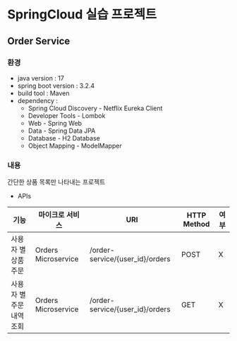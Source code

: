# SpringCloud 실습 프로젝트

## Order Service

### 환경

- java version : 17
- spring boot version : 3.2.4
- build tool : Maven
- dependency :
  - Spring Cloud Discovery - Netflix Eureka Client
  - Developer Tools - Lombok
  - Web - Spring Web
  - Data - Spring Data JPA
  - Database - H2 Database
  - Object Mapping - ModelMapper

### 내용

간단한 상품 목록만 나타내는 프로젝트

- APIs

| 기능                     | 마이크로 서비스     | URI                             | HTTP Method | 여부 |
| ------------------------ | ------------------- | ------------------------------- | ----------- | ---- |
| 사용자 별 상품 주문      | Orders Microservice | /order-service/{user_id}/orders | POST        | X    |
| 사용자 별 주문 내역 조회 | Orders Microservice | /order-service/{user_id}/orders | GET         | X    |
